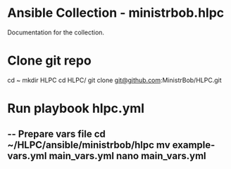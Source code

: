 # Ansible Collection - ministrbob.hlpc

Documentation for the collection.

# Clone git repo
cd ~
mkdir HLPC
cd HLPC/
git clone git@github.com:MinistrBob/HLPC.git

# Run playbook hlpc.yml
-- Prepare vars file
cd ~/HLPC/ansible/ministrbob/hlpc
mv example-vars.yml main_vars.yml
nano main_vars.yml
-- 